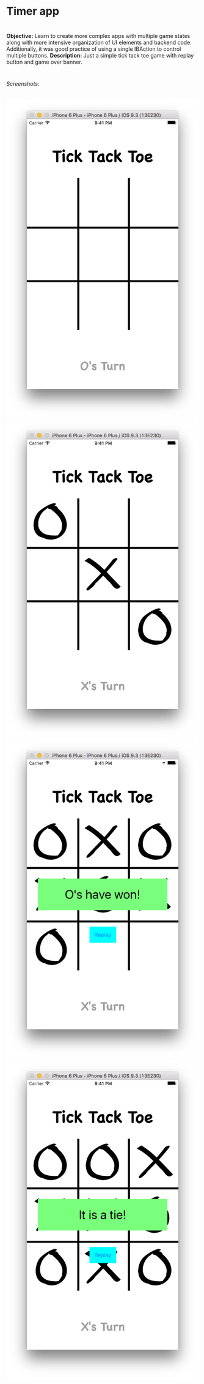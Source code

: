 # Timer app
# 
**Objective:** Learn to create more complex apps with multiple game states along with more intensive organization of UI elements and backend code. Additionally, it was good practice of using a single IBAction to control multiple buttons.
**Description:** Just a simple tick tack toe game with replay button and game over banner.
# 
###### Screenshots:
![Start](./StartGame.png?raw=true "Start Game")
![Mid](./MidGame.png?raw=true "Mid Game")
![O's win](./Owin.png?raw=true "player O wins")
![Tie Game](./TieGame.png?raw=true "Tie Game")

